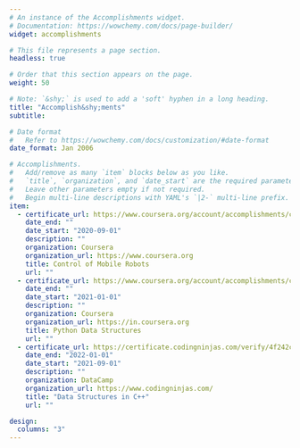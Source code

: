 ```yaml
---
# An instance of the Accomplishments widget.
# Documentation: https://wowchemy.com/docs/page-builder/
widget: accomplishments

# This file represents a page section.
headless: true

# Order that this section appears on the page.
weight: 50

# Note: `&shy;` is used to add a 'soft' hyphen in a long heading.
title: "Accomplish&shy;ments"
subtitle:

# Date format
#   Refer to https://wowchemy.com/docs/customization/#date-format
date_format: Jan 2006

# Accomplishments.
#   Add/remove as many `item` blocks below as you like.
#   `title`, `organization`, and `date_start` are the required parameters.
#   Leave other parameters empty if not required.
#   Begin multi-line descriptions with YAML's `|2-` multi-line prefix.
item:
  - certificate_url: https://www.coursera.org/account/accomplishments/certificate/24MMJAUGCW7S
    date_end: ""
    date_start: "2020-09-01"
    description: ""
    organization: Coursera
    organization_url: https://www.coursera.org
    title: Control of Mobile Robots
    url: ""
  - certificate_url: https://www.coursera.org/account/accomplishments/certificate/QDFWM4YA6GUW
    date_end: ""
    date_start: "2021-01-01"
    description: ""
    organization: Coursera
    organization_url: https://in.coursera.org
    title: Python Data Structures
    url: ""
  - certificate_url: https://certificate.codingninjas.com/verify/4f242cb1e5c3f515
    date_end: "2022-01-01"
    date_start: "2021-09-01"
    description: ""
    organization: DataCamp
    organization_url: https://www.codingninjas.com/
    title: "Data Structures in C++"
    url: ""

design:
  columns: "3"
---
```

